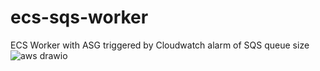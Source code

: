 # ecs-sqs-worker
ECS Worker with ASG triggered by Cloudwatch alarm of SQS queue size
![aws drawio](https://github.com/Eugeniosales/ecs-sqs-worker/assets/42457772/d25af026-792d-4dd3-9b43-a1e3b094e5dd)
